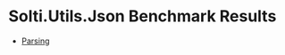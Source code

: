 # Solti.Utils.Json Benchmark Results

- [Parsing](https://sholtee.github.io/json/perf/Solti.Utils.Json.Perf.JsonReaderParsingTests-report-github.html )